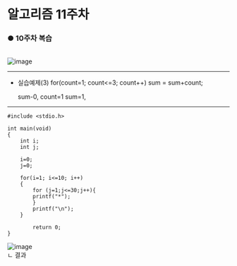 # 알고리즘 11주차
<b><h3>● 10주차 복습</b></h3> <br> 
  ![image](https://github.com/Sohyeon97/Algorithm/assets/128660870/540739ea-814c-4372-8b70-b23b0808d413)

<hr>

- 실습예제(3)
for(count=1; count<=3; count++)
  sum = sum+count; 
  
  sum-0, count=1
  sum=1,

<hr>

```
#include <stdio.h>

int main(void)
{
    int i;
    int j;
    
    i=0;
    j=0;
    
    for(i=1; i<=10; i++)
    {
        for (j=1;j<=30;j++){
        printf("*");
        }
        printf("\n");
    }
        
        return 0;
}
```

![image](https://github.com/Sohyeon97/Algorithm/assets/128660870/9cb61027-c184-4de3-ae67-bcea37983269)
<Br> ㄴ 결과

